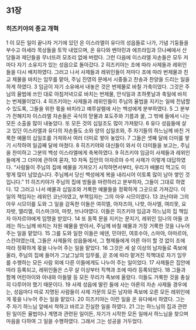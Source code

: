 ## 31장
### 히즈키야의 종교 개혁
1 이 모든 일이 끝나자 거기에 있던 온 이스라엘이 유다의 성읍들로 나가, 기념 기둥들을 부수고 아세라 목상들을 토막 내었으며, 온 유다와 벤야민과 에프라임과 므나쎄에서 산당들과 제단들을 무너뜨려 모조리 없애 버렸다. 그런 다음에 이스라엘 자손들은 모두 저마다 자기 소유지가 있는 성읍으로 돌아갔다.
2 히즈키야는 조에 따라 사제들과 레위인들을 다시 배치하였다. 그러고 나서 사제들과 레위인들이 저마다 조에 따라 번제물과 친교 제물을 바치는 임무를 맡아, 주님 진영의 문에서 시중들고 찬송과 찬양을 드리는 일을 하게 하였다.
3 임금이 자기 소유에서 내놓은 것은 번제물로 바칠 가축이었다. 그것은 주님의 율법에 쓰인 대로 아침저녁으로 바치는 번제물, 안식일과 초하룻날과 축일에 바치는 번제물이었다.
4 히즈키야는 사제들과 레위인들이 주님의 율법을 지키는 일에 전념할 수 있도록, 그들을 위한 몫을 바치라고 예루살렘에 사는 백성에게 분부하였다.
5 그 분부가 전해지자 이스라엘 자손들은 곡식의 맏물과 포도주와 기름과 꿀, 그 밖에 들에서 나는 모든 소출을 많이 내놓았다. 또 모든 것의 십일조도 많이 가져왔다.
6 유다 성읍들에 살고 있던 이스라엘과 유다의 자손들도 소와 양의 십일조와, 주 자기들의 하느님께 바친 거룩한 예물의 십일조를 가져와서 여러 더미로 쌓아 놓았다.
7 그들은 셋째 달에 더미를 쌓기 시작하여 일곱째 달에 마쳤다.
8 히즈키야와 대신들이 와서 이 더미들을 보고는, 주님을 찬미하고 그분의 백성 이스라엘에게 축복하였다.
9 히즈키야 임금이 사제들과 레위인들에게 그 더미에 관하여 묻자,
10 차독 집안의 아자르야 수석 사제가 이렇게 대답하였다. “사람들이 주님의 집에 예물을 가져오기 시작하면서부터, 우리가 배불리 먹고도 이렇게 많이 남았습니다. 주님께서 당신 백성에게 복을 내리시어 이토록 많이 남아 쌓인 것입니다.”
11 히즈키야가 주님의 집에 방들을 마련하라고 분부하자, 그들이 그대로 하였다.
12 그러고 나서 예물과 십일조와 거룩한 예물들을 정확하게 그곳으로 가져갔다. 이 일의 책임자는 레위인 코난야였고, 부책임자는 그의 아우 시므이였다.
13 코난야와 그의 아우 시므이를 도와 그 일을 감독한 이들은 여히엘, 아자즈야, 나핫, 아사엘, 여리못, 요자밧, 엘리엘, 이스마크야, 마핫, 브나야였다. 이들은 히즈키야 임금과 하느님의 집 책임자 아자르야에게 임명을 받았다.
14 또 동쪽 문을 지키는 문지기, 레위인 임나의 아들 코레는 하느님께 바치는 자원 예물을 받아서, 주님께 바칠 예물과 가장 거룩한 것을 나누어 주는 일을 맡았다.
15 그를 도와 일한 이들은 에덴, 민야민, 여호수아, 스마야, 아마르야, 스칸야였는데, 그들은 사제들의 성읍들에서, 그 형제들에게 어른 아이 할 것 없이 조에 따라 정확하게 몫을 나누어 주는 일을 맡았다.
16 그것은 세 살 이상의 남자들로 족보에 올라, 주님의 집에 들어가 그날그날의 임무를, 곧 조에 따라 맡겨진 직책대로 자기 임무를 수행하는 모든 사람 외에 다른 이들에게도 나누어 주는 일이었다.
17 사제들은 집안에 따라 등록되고, 레위인들은 스무 살 이상부터 직책과 조에 따라 등록되었다.
18 그들과 함께 어린아이와 아내와 아들딸 등 모든 무리가 족보에 올랐다. 이들도 거룩한 것을 충실히 다루어야 했기 때문이다.
19 사제 성읍에 딸린 들에 사는 아론의 자손 사제들 경우에는, 성읍마다 따로 지명된 사람들이 사제 가문의 모든 남자와 족보에 오른 모든 레위인에게 몫을 나누어 주는 일을 맡았다.
20 히즈키야는 이런 일을 온 유다에서 하였다. 그는 주 자기 하느님 앞에서 착하고 바르고 진실한 일을 하였다.
21 그는 하느님의 집과 관련된 일이든 율법이나 계명과 관련된 일이든, 자기가 시작한 모든 일에서 하느님을 찾으며 마음을 다하여 그 일을 수행하였다. 그래서 그는 성공을 거두었다.

